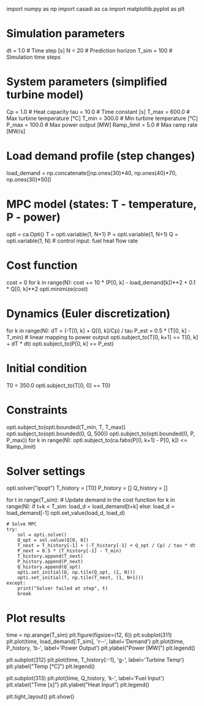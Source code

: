 import numpy as np
import casadi as ca
import matplotlib.pyplot as plt

# Simulation parameters
dt = 1.0        # Time step [s]
N = 20          # Prediction horizon
T_sim = 100     # Simulation time steps

# System parameters (simplified turbine model)
Cp = 1.0        # Heat capacity
tau = 10.0      # Time constant [s]
T_max = 600.0   # Max turbine temperature [°C]
T_min = 300.0   # Min turbine temperature [°C]
P_max = 100.0   # Max power output [MW]
Ramp_limit = 5.0  # Max ramp rate [MW/s]

# Load demand profile (step changes)
load_demand = np.concatenate([np.ones(30)*40, np.ones(40)*70, np.ones(30)*50])

# MPC model (states: T - temperature, P - power)
opti = ca.Opti()
T = opti.variable(1, N+1)
P = opti.variable(1, N+1)
Q = opti.variable(1, N)    # control input: fuel heat flow rate

# Cost function
cost = 0
for k in range(N):
    cost += 10 * (P[0, k] - load_demand[k])**2 + 0.1 * Q[0, k]**2
opti.minimize(cost)

# Dynamics (Euler discretization)
for k in range(N):
    dT = (-T[0, k] + Q[0, k]/Cp) / tau
    P_est = 0.5 * (T[0, k] - T_min)  # linear mapping to power output
    opti.subject_to(T[0, k+1] == T[0, k] + dT * dt)
    opti.subject_to(P[0, k] == P_est)

# Initial condition
T0 = 350.0
opti.subject_to(T[0, 0] == T0)

# Constraints
opti.subject_to(opti.bounded(T_min, T, T_max))
opti.subject_to(opti.bounded(0, Q, 500))
opti.subject_to(opti.bounded(0, P, P_max))
for k in range(N):
    opti.subject_to(ca.fabs(P[0, k+1] - P[0, k]) <= Ramp_limit)

# Solver settings
opti.solver("ipopt")
T_history = [T0]
P_history = []
Q_history = []

for t in range(T_sim):
    # Update demand in the cost function
    for k in range(N):
        if t+k < T_sim:
            load_d = load_demand[t+k]
        else:
            load_d = load_demand[-1]
        opti.set_value(load_d, load_d)

    # Solve MPC
    try:
        sol = opti.solve()
        Q_opt = sol.value(Q[0, 0])
        T_next = T_history[-1] + (-T_history[-1] + Q_opt / Cp) / tau * dt
        P_next = 0.5 * (T_history[-1] - T_min)
        T_history.append(T_next)
        P_history.append(P_next)
        Q_history.append(Q_opt)
        opti.set_initial(Q, np.tile(Q_opt, (1, N)))
        opti.set_initial(T, np.tile(T_next, (1, N+1)))
    except:
        print("Solver failed at step", t)
        break

# Plot results
time = np.arange(T_sim)
plt.figure(figsize=(12, 6))
plt.subplot(311)
plt.plot(time, load_demand[:T_sim], 'r--', label='Demand')
plt.plot(time, P_history, 'b-', label='Power Output')
plt.ylabel("Power [MW]")
plt.legend()

plt.subplot(312)
plt.plot(time, T_history[:-1], 'g-', label='Turbine Temp')
plt.ylabel("Temp [°C]")
plt.legend()

plt.subplot(313)
plt.plot(time, Q_history, 'k-', label='Fuel Input')
plt.xlabel("Time [s]")
plt.ylabel("Heat Input")
plt.legend()

plt.tight_layout()
plt.show()
